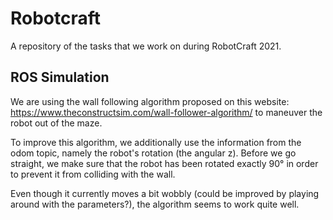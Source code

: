# Robotcraft
A repository of the tasks that we work on during RobotCraft 2021.

## ROS Simulation
We are using the wall following algorithm proposed on this website: https://www.theconstructsim.com/wall-follower-algorithm/ to maneuver the robot out of the maze.

To improve this algorithm, we additionally use the information from the odom topic, namely the robot's rotation (the angular z). Before we go straight, we make sure that the robot has been rotated exactly 90° in order to prevent it from colliding with the wall.

Even though it currently moves a bit wobbly (could be improved by playing around with the parameters?), the algorithm seems to work quite well.
